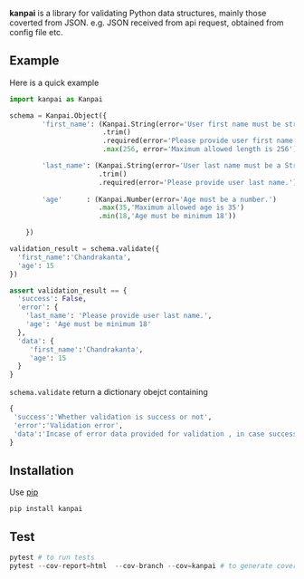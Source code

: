 **kanpai** is a library for validating Python data structures, mainly those coverted from JSON. e.g. JSON received from api request, obtained from config file etc.

Example
-------
Here is a quick example

```python
import kanpai as Kanpai

schema = Kanpai.Object({
        'first_name': (Kanpai.String(error='User first name must be string.')
                       .trim()
                       .required(error='Please provide user first name.')
                       .max(256, error='Maximum allowed length is 256')),

        'last_name': (Kanpai.String(error='User last name must be a String')
                      .trim()
                      .required(error='Please provide user last name.')),
        
        'age'      : (Kanpai.Number(error='Age must be a number.')
                      .max(35,'Maximum allowed age is 35')
                      .min(18,'Age must be minimum 18'))

    })

validation_result = schema.validate({
  'first_name':'Chandrakanta',
  'age': 15
})

assert validation_result == {
  'success': False,
  'error': {
    'last_name': 'Please provide user last name.',
    'age': 'Age must be minimum 18'
  },
  'data': {
     'first_name':'Chandrakanta',
     'age': 15
  }
}
```

```schema.validate``` return a dictionary obejct containing 

```python
{
 'success':'Whether validation is success or not',
 'error':'Validation error',
 'data':'Incase of error data provided for validation , in case success validated data'
}
```


Installation
------------

Use [pip](http://pip-installer.org)

    pip install kanpai


Test
----

```python
pytest # to run tests
pytest --cov-report=html  --cov-branch --cov=kanpai # to generate coverage report
```
